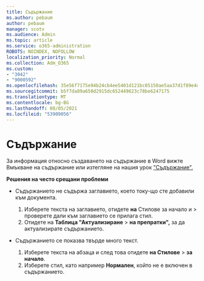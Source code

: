 ```yaml
---
title: Съдържание
ms.author: pebaum
author: pebaum
manager: scotv
ms.audience: Admin
ms.topic: article
ms.service: o365-administration
ROBOTS: NOINDEX, NOFOLLOW
localization_priority: Normal
ms.collection: Adm_O365
ms.custom:
- "3042"
- "9000592"
ms.openlocfilehash: 35e56f7175e94b24cb4ee5401d121bc05150ae5aa37d1f89e4da5989a80906e5
ms.sourcegitcommit: b5f7da89a650d2915dc652449623c78be6247175
ms.translationtype: MT
ms.contentlocale: bg-BG
ms.lasthandoff: 08/05/2021
ms.locfileid: "53909056"
---
```

# <a name="table-of-contents"></a>Съдържание

За информация относно създаването на съдържание в [](https://support.office.com/article/882e8564-0edb-435e-84b5-1d8552ccf0c0)Word вижте Вмъкване на съдържание или изтегляне на нашия урок ["Съдържание".](https://go.microsoft.com/fwlink/?linkid=2065106)

**Решения на често срещани проблеми**

- Съдържанието не съдържа заглавието, което току-що сте добавили към документа.
  1. Изберете текста на заглавието, отидете **на** Стилове за начало и  >  проверете дали към заглавието се прилага стил.
  2. Отидете на **Таблица "Актуализиране**  >  **на препратки",** за да актуализирате съдържанието.

- Съдържанието се показва твърде много текст. 
  1. Изберете текста на абзаца и след това отидете **на Стилове**  >  **за начало**.
  2. Изберете стил, като например **Нормален**, който не е включен в съдържанието.